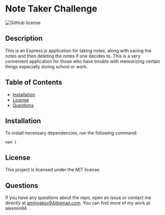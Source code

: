# Note Taker Challenge
![GitHub license](https://img.shields.io/badge/license-MIT-blue.svg)


## Description


This is an Express.js application for taking notes, along with saving the notes and then deleting the notes if one decides to. This is a very convenient application for those who have trouble with memorizing certain things especially during school or work.


## Table of Contents


* [Installation](#installation)
* [License](#license)
* [Questions](#questions)


## Installation


To install necessary dependencies, run the following command:

```
npm i
```

## License


This project is licensed under the MIT license.


## Questions

If you have any questions about the repo, open an issue or contact me directly at aminyakov94@gmail.com. You can find more of my work at alexmin94.
